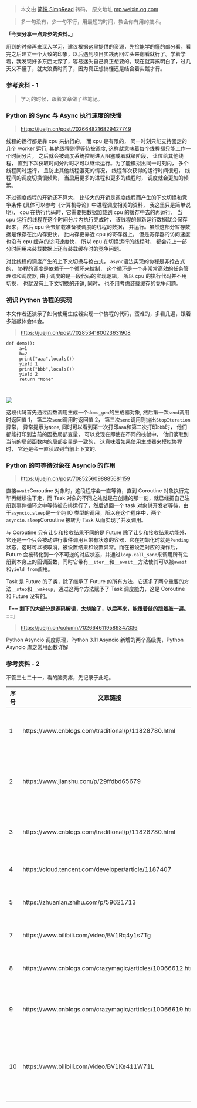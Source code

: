 > 本文由 [简悦 SimpRead](http://ksria.com/simpread/) 转码， 原文地址 [mp.weixin.qq.com](https://mp.weixin.qq.com/s/WYGZIBlTdbBpc42RCliBeA)

> 多一句没有，少一句不行，用最短的时间，教会你有用的技术。

**「今天分享一点异步的资料。」**

用到的时候再来深入学习，建议根据这里提供的资源，先捡能学的懂的部分看，看完之后建立一个大致的印象，以后遇到项目实践再回过头来翻看就行了。学着学着，我发现好多东西太深了，容易迷失自己真正想要的。现在就算搞明白了，过几天又不懂了，就太浪费时间了，因为真正想搞懂还是结合着实践才行。

### 参考资料 - 1

> 学习的时候，跟着文章做了些笔记。

### Python 的 Sync 与 Async 执行速度的快慢

> https://juejin.cn/post/7026648216829427749

线程的运行都是靠 cpu 来执行的， 而 cpu 是有限的， 同一时刻只能支持固定的几个 worker 运行, 其他线程则得等待被调度, 这样就意味着每个线程都只能工作一个时间分片， 之后就会被调度系统控制进入阻塞或者就绪阶段， 让位给其他线程， 直到下次获取时间分片时才可以继续运行。为了能模拟出同一时刻内， 多个线程同时运行， 且防止其他线程饿死的情况， 线程每次获得的运行时间很短， 线程间的调度切换很频繁， 当启用更多的进程和更多的线程时， 调度就会更加的频繁。

不过调度线程的开销还不算大， 比较大的开销是调度线程而产生的下文切换和竞争条件 (具体可以参考《计算机导论》中进程调度相关的资料， 我这里只是简单说明)， cpu 在执行代码时，它需要把数据加载到 cpu 的缓存中去的再运行， 当 cpu 运行的线程在这个时间分片内执行完成时， 该线程的最新运行数据就会保存起来， 然后 cpu 会去加载准备被调度的线程的数据， 并运行。虽然这部分暂存数据是保存在比内存更快， 比内存更靠近 cpu 的寄存器上， 但是寄存器的访问速度也没有 cpu 缓存的访问速度快， 所以 cpu 在切换运行的线程时， 都会花上一部分时间用来装载数据上还有装载缓存时的竞争问题。

对比线程的调度产生的上下文切换与抢占式， `async`语法实现的协程是非抢占式的， 协程的调度是依赖于一个循环来控制， 这个循环是一个非常常高效的任务管理器和调度器, 由于调度的是一段代码的实现逻辑， 所以 cpu 的执行代码并不用切换， 也就没有上下文切换的开销, 同时， 也不用考虑装载缓存的竞争问题。

### 初识 Python 协程的实现

本文作者还演示了如何使用生成器实现一个协程的代码，蛮难的，多看几遍，跟着多敲敲体会体会。

> https://juejin.cn/post/7028534180023631908

```
def demo():
     a=1
     b=2
     print("aaa",locals())
     yield 1
     print("bbb",locals())
     yield 2
     return "None"



```

![](https://mmbiz.qpic.cn/sz_mmbiz_png/h988a0nsgw6ItIjcM4aEPKXdafNdMhCicrnpYFWW8799k3zds7D62QMDT7Enadtg6vv8HC52CMiaKohSYV2EZ07w/640?wx_fmt=png)

这段代码首先通过函数调用生成一个`demo_gen`的生成器对象, 然后第一次`send`调用时返回值 1， 第二次`send`调用时返回值 2， 第三次`send`调用则抛出`StopIteration`异常， 异常提示为`None`, 同时可以看到第一次打印`aaa`和第二次打印`bbb`时， 他们都能打印到当前的函数局部变量， 可以发现在即使在不同的栈帧中， 他们读取到当前的局部函数内的局部变量是一致的， 这意味着如果使用生成器来模拟协程时， 它还是会一直读取到当前上下文的.

### Python 的可等待对象在 Asyncio 的作用

> https://juejin.cn/post/7085256098885681159

直接`await`Coroutine 对象时，这段程序会一直等待，直到 Coroutine 对象执行完毕再继续往下走，而 Task 对象的不同之处就是在创建的那一刻，就已经把自己注册到事件循环之中等待被安排运行了，然后返回一个 task 对象供开发者等待，由于`asyncio.sleep`是一个纯 IO 类型的调用，所以在这个程序中，两个`asyncio.sleep`Coroutine 被转为 Task 从而实现了并发调用。

与 Coroutine 只有让步和接收结果不同的是 Future 除了让步和接收结果功能外，它还是一个只会被动进行事件调用且带有状态的容器，它在初始化时就是`Pending`状态，这时可以被取消，被设置结果和设置异常。而在被设定对应的操作后，Future 会被转化到一个不可逆的对应状态，并通过`loop.call_sonn`来调用所有注册到本身上的回调函数，同时它带有`__iter__`和`__await__`方法使其可以被`await`和`yield from`调用。

Task 是 Future 的子类，除了继承了 Future 的所有方法，它还多了两个重要的方法`__step`和`__wakeup`，通过这两个方法赋予了 Task 调度能力，这是 Coroutine 和 Future 没有的。

**「== 剩下的大部分是源码解读，太烧脑了，以后再来，能跟着敲的跟着敲一遍。==」**

> https://juejin.cn/column/7026646119589347336

Python Asyncio 调度原理，Python 3.11 Asyncio 新增的两个高级类，Python Asyncio 库之常用函数详解

### 参考资料 - 2

不管三七二十一，看的脑壳疼，先记录于此吧。

<table><thead><tr data-style="border-width: 1px 0px 0px; border-right-style: initial; border-bottom-style: initial; border-left-style: initial; border-right-color: initial; border-bottom-color: initial; border-left-color: initial; border-top-style: solid; border-top-color: rgb(204, 204, 204); background-color: white;"><th data-style="border-top-width: 1px; border-color: rgb(204, 204, 204); text-align: left; background-color: rgb(240, 240, 240); font-size: 14px; min-width: 85px;">序号</th><th data-style="border-top-width: 1px; border-color: rgb(204, 204, 204); text-align: left; background-color: rgb(240, 240, 240); font-size: 14px; min-width: 85px;" class="">文章链接</th><th data-style="border-top-width: 1px; border-color: rgb(204, 204, 204); text-align: left; background-color: rgb(240, 240, 240); font-size: 14px; min-width: 85px;" class="">备注</th></tr></thead><tbody><tr data-style="border-width: 1px 0px 0px; border-right-style: initial; border-bottom-style: initial; border-left-style: initial; border-right-color: initial; border-bottom-color: initial; border-left-color: initial; border-top-style: solid; border-top-color: rgb(204, 204, 204); background-color: white;"><td data-style="border-color: rgb(204, 204, 204); font-size: 14px; min-width: 85px;">1</td><td data-style="border-color: rgb(204, 204, 204); font-size: 14px; min-width: 85px;" class="">https://www.cnblogs.com/traditional/p/11828780.html</td><td data-style="border-color: rgb(204, 204, 204); font-size: 14px; min-width: 85px;">asyncio：python3 未来并发编程主流、充满野心的模块</td></tr><tr data-style="border-width: 1px 0px 0px; border-right-style: initial; border-bottom-style: initial; border-left-style: initial; border-right-color: initial; border-bottom-color: initial; border-left-color: initial; border-top-style: solid; border-top-color: rgb(204, 204, 204); background-color: rgb(248, 248, 248);"><td data-style="border-color: rgb(204, 204, 204); font-size: 14px; min-width: 85px;">2</td><td data-style="border-color: rgb(204, 204, 204); font-size: 14px; min-width: 85px;">https://www.jianshu.com/p/29ffdbd65679</td><td data-style="border-color: rgb(204, 204, 204); font-size: 14px; min-width: 85px;">Python 黑魔法 asyncio 之 ---- 在多线程中启用多个事件循环</td></tr><tr data-style="border-width: 1px 0px 0px; border-right-style: initial; border-bottom-style: initial; border-left-style: initial; border-right-color: initial; border-bottom-color: initial; border-left-color: initial; border-top-style: solid; border-top-color: rgb(204, 204, 204); background-color: white;"><td data-style="border-color: rgb(204, 204, 204); font-size: 14px; min-width: 85px;">3</td><td data-style="border-color: rgb(204, 204, 204); font-size: 14px; min-width: 85px;">https://www.cnblogs.com/traditional/p/11828780.html</td><td data-style="border-color: rgb(204, 204, 204); font-size: 14px; min-width: 85px;">asyncio：python3 未来并发编程主流、充满野心的模块</td></tr><tr data-style="border-width: 1px 0px 0px; border-right-style: initial; border-bottom-style: initial; border-left-style: initial; border-right-color: initial; border-bottom-color: initial; border-left-color: initial; border-top-style: solid; border-top-color: rgb(204, 204, 204); background-color: rgb(248, 248, 248);"><td data-style="border-color: rgb(204, 204, 204); font-size: 14px; min-width: 85px;">4</td><td data-style="border-color: rgb(204, 204, 204); font-size: 14px; min-width: 85px;">https://cloud.tencent.com/developer/article/1187407</td><td data-style="border-color: rgb(204, 204, 204); font-size: 14px; min-width: 85px;">深入理解 Python 异步编程</td></tr><tr data-style="border-width: 1px 0px 0px; border-right-style: initial; border-bottom-style: initial; border-left-style: initial; border-right-color: initial; border-bottom-color: initial; border-left-color: initial; border-top-style: solid; border-top-color: rgb(204, 204, 204); background-color: white;"><td data-style="border-color: rgb(204, 204, 204); font-size: 14px; min-width: 85px;">5</td><td data-style="border-color: rgb(204, 204, 204); font-size: 14px; min-width: 85px;">https://zhuanlan.zhihu.com/p/59621713</td><td data-style="border-color: rgb(204, 204, 204); font-size: 14px; min-width: 85px;">Python 中协程异步 IO（asyncio）详解</td></tr><tr data-style="border-width: 1px 0px 0px; border-right-style: initial; border-bottom-style: initial; border-left-style: initial; border-right-color: initial; border-bottom-color: initial; border-left-color: initial; border-top-style: solid; border-top-color: rgb(204, 204, 204); background-color: rgb(248, 248, 248);"><td data-style="border-color: rgb(204, 204, 204); font-size: 14px; min-width: 85px;">7</td><td data-style="border-color: rgb(204, 204, 204); font-size: 14px; min-width: 85px;">https://www.bilibili.com/video/BV1Rq4y1s7Tg</td><td data-style="border-color: rgb(204, 204, 204); font-size: 14px; min-width: 85px;"><strong>「视频教程，且看且珍惜」</strong></td></tr><tr data-style="border-width: 1px 0px 0px; border-right-style: initial; border-bottom-style: initial; border-left-style: initial; border-right-color: initial; border-bottom-color: initial; border-left-color: initial; border-top-style: solid; border-top-color: rgb(204, 204, 204); background-color: white;"><td data-style="border-color: rgb(204, 204, 204); font-size: 14px; min-width: 85px;">8</td><td data-style="border-color: rgb(204, 204, 204); font-size: 14px; min-width: 85px;">https://www.cnblogs.com/crazymagic/articles/10066612.html</td><td data-style="border-color: rgb(204, 204, 204); font-size: 14px; min-width: 85px;">python 协程和异步 io- 上面视频教程文字版</td></tr><tr data-style="border-width: 1px 0px 0px; border-right-style: initial; border-bottom-style: initial; border-left-style: initial; border-right-color: initial; border-bottom-color: initial; border-left-color: initial; border-top-style: solid; border-top-color: rgb(204, 204, 204); background-color: rgb(248, 248, 248);"><td data-style="border-color: rgb(204, 204, 204); font-size: 14px; min-width: 85px;">9</td><td data-style="border-color: rgb(204, 204, 204); font-size: 14px; min-width: 85px;">https://www.cnblogs.com/crazymagic/articles/10066619.html</td><td data-style="border-color: rgb(204, 204, 204); font-size: 14px; min-width: 85px;">python asyncio 并发编程 - 上面视频教程文字版</td></tr><tr data-style="border-width: 1px 0px 0px; border-right-style: initial; border-bottom-style: initial; border-left-style: initial; border-right-color: initial; border-bottom-color: initial; border-left-color: initial; border-top-style: solid; border-top-color: rgb(204, 204, 204); background-color: white;"><td data-style="border-color: rgb(204, 204, 204); font-size: 14px; min-width: 85px;">10</td><td data-style="border-color: rgb(204, 204, 204); font-size: 14px; min-width: 85px;">https://www.bilibili.com/video/BV1Ke411W71L</td><td data-style="border-color: rgb(204, 204, 204); font-size: 14px; min-width: 85px;">2 小时学会 python asyncio - 老男孩的教学视频，讲的蛮细的，可以先看这个哦</td></tr></tbody></table>